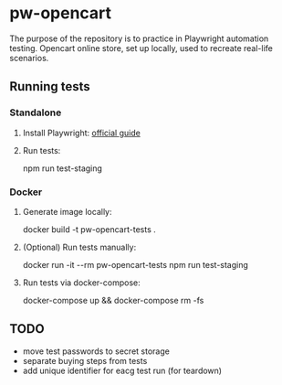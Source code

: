 # pw-opencart

The purpose of the repository is to practice in Playwright automation testing. Opencart online store, set up locally, used to recreate real-life scenarios.

## Running tests

### Standalone

1. Install Playwright: <a href=https://playwright.dev/docs/intro#installing-playwright>official guide</a>
2. Run tests:

    npm run test-staging

### Docker

1. Generate image locally:

    docker build -t pw-opencart-tests .

2. (Optional) Run tests manually:

    docker run -it --rm pw-opencart-tests
    npm run test-staging

3. Run tests via docker-compose:

    docker-compose up && docker-compose rm -fs

## TODO
- move test passwords to secret storage
- separate buying steps from tests
- add unique identifier for eacg test run (for teardown)

